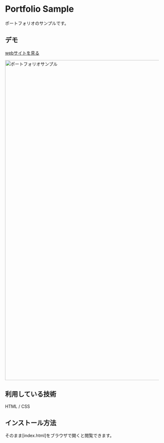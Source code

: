 Portfolio Sample
====

ポートフォリオのサンプルです。

## デモ
[webサイトを見る](https://ct-portfolio-sample.herokuapp.com/)

<img width="1045" alt="ポートフォリオサンプル" src="https://user-images.githubusercontent.com/85131023/120763587-580a6b00-c552-11eb-88fa-ab71531941cd.png">


## 利用している技術
HTML / CSS

## インストール方法
そのまま[index.html]をブラウザで開くと閲覧できます。
